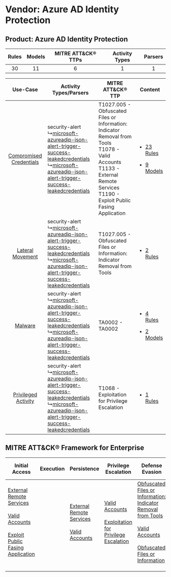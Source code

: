 Vendor: Azure AD Identity Protection
====================================
Product: Azure AD Identity Protection
-------------------------------------
| Rules | Models | MITRE ATT&CK® TTPs | Activity Types | Parsers |
|:-----:|:------:|:------------------:|:--------------:|:-------:|
|  30   |   11   |         6          |       1        |    1    |

|    Use-Case    | Activity Types/Parsers    | MITRE ATT&CK® TTP    | Content    |
|:----:| ---- | ---- | ---- |
| [Compromised Credentials](../../../UseCases/uc_compromised_credentials.md) |  security-alert<br> ↳[microsoft-azureadip-json-alert-trigger-success-leakedcredentials](Ps/pC_microsoftazureadipjsonalerttriggersuccessleakedcredentials.md)<br> ↳[microsoft-azureadip-json-alert-trigger-success-leakedcredentials](Ps/pC_microsoftazureadipjsonalerttriggersuccessleakedcredentials.md)<br> | T1027.005 - Obfuscated Files or Information: Indicator Removal from Tools<br>T1078 - Valid Accounts<br>T1133 - External Remote Services<br>T1190 - Exploit Public Fasing Application<br> | [<ul><li>23 Rules</li></ul><ul><li>9 Models</li></ul>](RM/r_m_azure_ad_identity_protection_azure_ad_identity_protection_Compromised_Credentials.md) |
|        [Lateral Movement](../../../UseCases/uc_lateral_movement.md)        |  security-alert<br> ↳[microsoft-azureadip-json-alert-trigger-success-leakedcredentials](Ps/pC_microsoftazureadipjsonalerttriggersuccessleakedcredentials.md)<br> ↳[microsoft-azureadip-json-alert-trigger-success-leakedcredentials](Ps/pC_microsoftazureadipjsonalerttriggersuccessleakedcredentials.md)<br> | T1027.005 - Obfuscated Files or Information: Indicator Removal from Tools<br>    | [<ul><li>2 Rules</li></ul>](RM/r_m_azure_ad_identity_protection_azure_ad_identity_protection_Lateral_Movement.md)    |
|    [Malware](../../../UseCases/uc_malware.md)    |  security-alert<br> ↳[microsoft-azureadip-json-alert-trigger-success-leakedcredentials](Ps/pC_microsoftazureadipjsonalerttriggersuccessleakedcredentials.md)<br> ↳[microsoft-azureadip-json-alert-trigger-success-leakedcredentials](Ps/pC_microsoftazureadipjsonalerttriggersuccessleakedcredentials.md)<br> | TA0002 - TA0002<br>    | [<ul><li>4 Rules</li></ul><ul><li>2 Models</li></ul>](RM/r_m_azure_ad_identity_protection_azure_ad_identity_protection_Malware.md)    |
|     [Privileged Activity](../../../UseCases/uc_privileged_activity.md)     |  security-alert<br> ↳[microsoft-azureadip-json-alert-trigger-success-leakedcredentials](Ps/pC_microsoftazureadipjsonalerttriggersuccessleakedcredentials.md)<br> ↳[microsoft-azureadip-json-alert-trigger-success-leakedcredentials](Ps/pC_microsoftazureadipjsonalerttriggersuccessleakedcredentials.md)<br> | T1068 - Exploitation for Privilege Escalation<br>    | [<ul><li>1 Rules</li></ul>](RM/r_m_azure_ad_identity_protection_azure_ad_identity_protection_Privileged_Activity.md)    |

MITRE ATT&CK® Framework for Enterprise
--------------------------------------
| Initial Access                                                                                                                                                                                                                         | Execution | Persistence                                                                                                                                      | Privilege Escalation                                                                                                                                          | Defense Evasion                                                                                                                                                                                                                                                               | Credential Access | Discovery | Lateral Movement | Collection | Command and Control | Exfiltration | Impact |
| -------------------------------------------------------------------------------------------------------------------------------------------------------------------------------------------------------------------------------------- | --------- | ------------------------------------------------------------------------------------------------------------------------------------------------ | ------------------------------------------------------------------------------------------------------------------------------------------------------------- | ----------------------------------------------------------------------------------------------------------------------------------------------------------------------------------------------------------------------------------------------------------------------------- | ----------------- | --------- | ---------------- | ---------- | ------------------- | ------------ | ------ |
| [External Remote Services](https://attack.mitre.org/techniques/T1133)<br><br>[Valid Accounts](https://attack.mitre.org/techniques/T1078)<br><br>[Exploit Public Fasing Application](https://attack.mitre.org/techniques/T1190)<br><br> |           | [External Remote Services](https://attack.mitre.org/techniques/T1133)<br><br>[Valid Accounts](https://attack.mitre.org/techniques/T1078)<br><br> | [Valid Accounts](https://attack.mitre.org/techniques/T1078)<br><br>[Exploitation for Privilege Escalation](https://attack.mitre.org/techniques/T1068)<br><br> | [Obfuscated Files or Information: Indicator Removal from Tools](https://attack.mitre.org/techniques/T1027/005)<br><br>[Valid Accounts](https://attack.mitre.org/techniques/T1078)<br><br>[Obfuscated Files or Information](https://attack.mitre.org/techniques/T1027)<br><br> |                   |           |                  |            |                     |              |        |